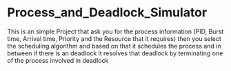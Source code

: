 # Process_and_Deadlock_Simulator
This is an simple Project that ask you for the process information (PID, Burst time, Arrival time, Priority and the Resource that it requires) then you select the scheduling algorithm and based  on that it schedules the process and in between if there is an deadlock it resolves that deadlock by terminating one of the process involved in deadlock
